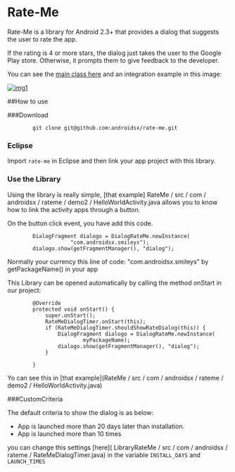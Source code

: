 Rate-Me
=======

Rate-Me is a library for Android 2.3+ that provides a dialog that suggests the user to rate the app.

If the rating is 4 or more stars, the dialog just takes the user to the Google Play store. Otherwise, it prompts them to give feedback to the developer.

You can see the [main class here](https://github.com/androidsx/rate-me/blob/readme/LibraryRateMe/src/com/androidsx/rateme/DialogRateMe.java) and an integration example in this image:

[![img1](https://raw.githubusercontent.com/androidsx/rate-me/master/images-readme/image.png)]()


##How to use

###Download

			git clone git@github.com:androidsx/rate-me.git
			

### Eclipse

Import `rate-me` in Eclipse and then link your app project with this library.

### Use the Library

Using the library is really simple, [that example] RateMe / src / com / androidsx / rateme / demo2 / HelloWorldActivity.java allows you to know how to link the activity apps through a button.

On the button click event, you have add this code.

            DialogFragment dialogo = DialogRateMe.newInstance(
                        "com.androidsx.smileys");
            dialogo.show(getFragmentManager(), "dialog");
    

Normally your currency this line of code: "com.androidsx.smileys" by getPackageName() in your app

This Library can be opened automatically by calling the method onStart in our project:

		    @Override
		    protected void onStart() {
		        super.onStart();
		        RateMeDialogTimer.onStart(this);
		        if (RateMeDialogTimer.shouldShowRateDialog(this)) {
		            DialogFragment dialogo = DialogRateMe.newInstance(
		                    myPackageName);
		            dialogo.show(getFragmentManager(), "dialog");
		        }
        
		    }
Yo can see this in [that example](RateMe / src / com / androidsx / rateme / demo2 / HelloWorldActivity.java)

###CustomCriteria

The default criteria to show the dialog is as below:

* App is launched more than 20 days later than installation.
* App is launched more than 10 times

you can change this settings [here]( LibraryRateMe / src / com / androidsx / rateme / RateMeDialogTimer.java) in the variable `INSTALL_DAYS` and `LAUNCH_TIMES`
